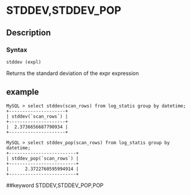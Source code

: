 <!-- 
Licensed to the Apache Software Foundation (ASF) under one
or more contributor license agreements.  See the NOTICE file
distributed with this work for additional information
regarding copyright ownership.  The ASF licenses this file
to you under the Apache License, Version 2.0 (the
"License"); you may not use this file except in compliance
with the License.  You may obtain a copy of the License at

  http://www.apache.org/licenses/LICENSE-2.0

Unless required by applicable law or agreed to in writing,
software distributed under the License is distributed on an
"AS IS" BASIS, WITHOUT WARRANTIES OR CONDITIONS OF ANY
KIND, either express or implied.  See the License for the
specific language governing permissions and limitations
under the License.
-->

# STDDEV,STDDEV_POP
## Description
### Syntax

`stddev (expl)`


Returns the standard deviation of the expr expression

## example
```
MySQL > select stddev(scan_rows) from log_statis group by datetime;
+---------------------+
| stddev(`scan_rows`) |
+---------------------+
|  2.3736656687790934 |
+---------------------+

MySQL > select stddev_pop(scan_rows) from log_statis group by datetime;
+-------------------------+
| stddev_pop(`scan_rows`) |
+-------------------------+
|      2.3722760595994914 |
+-------------------------+
```
##keyword
STDDEV,STDDEV_POP,POP
